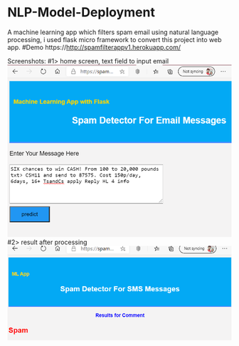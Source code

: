 # NLP-Model-Deployment
A machine learning app which filters spam email using natural language processing, i used flask micro framework to convert this project into web app.
#Demo https://http://spamfilterappv1.herokuapp.com/

Screenshots:
#1> home screen, text field to input email
<img src="https://github.com/saxenaudit/email_spam_filter_app/blob/master/screenshots/spamfiltermain.png" alt="natural language processing"/>
<br>
#2> result after processing
<img src="https://github.com/saxenaudit/email_spam_filter_app/blob/master/screenshots/spamfilterresult.png" alt="natural language processing" />
